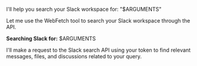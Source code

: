 I'll help you search your Slack workspace for: "$ARGUMENTS"

Let me use the WebFetch tool to search your Slack workspace through the API.

**Searching Slack for:** $ARGUMENTS

I'll make a request to the Slack search API using your token to find relevant messages, files, and discussions related to your query.